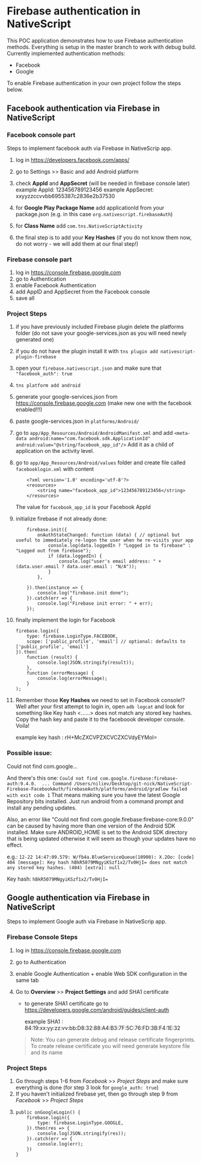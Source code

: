 # Firebase authentication in NativeScript

This POC application demonstrates how to use Firebase authentication methods.
Everything is setup in the master branch to work with debug build.
Currently implemented authentication methods:
 - Facebook
 - Google

To enable Firebase authentication in your own project follow the steps below.

## Facebook authentication via Firebase in NativeScript

### Facebook console part
Steps to implement facebook auth via Firebase in NativeScrip app.

1. log in https://developers.facebook.com/apps/
2. go to Settings >> Basic and add Android platform
3. check **AppId** and **AppSecret** (will be needed in firebase console later) 
    example AppId:      123456789123456
    example AppSecret:  xxyyzzccvvbb6955387c2836e2b37530

4. for **Google Play Package Name** add applicationId from your package.json (e.g. in this case `org.nativescript.firebaseAuth`)
5. for **Class Name** add `com.tns.NativeScriptActivity`
6. the final step is to add your **Key Hashes** (if you do not know them now, do not worry - we will add them at our final step!)

### Firebase console part
1. log in https://console.firebase.google.com
2. go to Authentication
3. enable Facebook Authentication
4. add AppID and AppSecret from the Facebook console
5. save all

### Project Steps
1. if you have previously included Firebase plugin delete the platforms folder (do not save your google-services.json as you will need newly generated one)
2. if you do not have the plugin install it with `tns plugin add nativescript-plugin-firebase`
3. open your `firebase.nativescript.json` and make sure that `"facebook_auth": true`
4. `tns platform add android`
5. generate your google-services.json from https://console.firebase.google.com  (make new one with the facebook enabled!!!)
6. paste google-services.json in `platforms/Android/`
7. go to `app/App_Resources/Android/AndroidManifest.xml` and add `<meta-data android:name="com.facebook.sdk.ApplicationId" android:value="@string/facebook_app_id"/>` 
    Add it as a child of application on the activity level.

8. go to `app/App_Resources/Android/values` folder and create file called `facebooklogin.xml` with content
    ```
        <?xml version='1.0' encoding='utf-8'?>
        <resources>
            <string name="facebook_app_id">123456789123456</string>
        </resources>
    ```
    The value for `facebook_app_id` is your Facebook AppId

9. initialize firebase if not already done: 
    ```
        firebase.init({
            onAuthStateChanged: function (data) { // optional but useful to immediately re-logon the user when he re-visits your app
                console.log(data.loggedIn ? "Logged in to firebase" : "Logged out from firebase");
                if (data.loggedIn) {
                    console.log("user's email address: " + (data.user.email ? data.user.email : "N/A"));
                }
            },

        }).then(instance => {
            console.log("firebase.init done");
        }).catch(err => {
            console.log("Firebase init error: " + err);
        });
    ```

10. finally implement the login for Facebook
    ```
    firebase.login({
        type: firebase.LoginType.FACEBOOK,
        scope: ['public_profile', 'email'] // optional: defaults to ['public_profile', 'email']
    }).then(
        function (result) {
            console.log(JSON.stringify(result));
        },
        function (errorMessage) {
            console.log(errorMessage);
        }
    );
    ```

11. Remember those **Key Hashes** we need to set in Facebook console!? Well after your first attempt to login in,
    open `adb logcat` and look for something like Key hash <......> does not match any stored key hashes.
    Copy the hash key and paste it to the faceboook developer console. Voila!

    example key hash : rH+McZXCVPZXCVCZXCVdyEYMoI=


### Possible issue:

Could not find com.google...

And there's this one: 
    ```
        Could not find com.google.firebase:firebase-auth:9.4.0. 
        ...
        Command /Users/niliev/Desktop/git-nick/NativeScript-Firebase-FacebookAuth/firebaseAuth/platforms/android/gradlew failed with exit code 1
    ```
That means making sure you have the latest Google Repository bits installed. 
Just run android from a command prompt and install any pending updates.

Also, an error like "Could not find com.google.firebase:firebase-core:9.0.0" can be caused by having more than one version of the Android SDK installed. 
Make sure ANDROID_HOME is set to the Android SDK directory that is being updated otherwise it will seem as though your updates have no effect.

e.g.:
`12-22 14:47:09.579: W/fb4a.BlueServiceQueue(10900): X.2Oo: [code] 404 [message]: Key hash hBkR5079MNgyiKSzf1x2/Tv0HjI= does not match any stored key hashes. (404) [extra]: null`

Key hash:  `hBkR5079MNgyiKSzf1x2/Tv0HjI=`


## Google authentication via Firebase in NativeScript
Steps to implement Google auth via Firebase in NativeScrip app.

### Firebase Console Steps

1. log in https://console.firebase.google.com
2. go to Authentication
3. enable Google Authentication + enable Web SDK configuration in the same tab
4. Go to **Overview** >> **Project Settings** and add SHA1 certificate
    - to generate SHA1 certificate go to https://developers.google.com/android/guides/client-auth
        
        example SHA1 : 84:19:xx:yy:zz:vv:bb:D8:32:88:A4:B3:7F:5C:76:FD:3B:F4:1E:32

    > Note: You can generate debug and release certificate fingerprints. To create release certificate you will need generate keystore file and its name

### Project Steps

1. Go through steps 1-6 from *Facebook* >> *Project Steps* and make sure everything is done (for step 3 look for `google_auth: true`)
2. If you haven't initialized firebase yet, then go through step 9 from *Facebook* >> *Project Steps*
3. 
    ```
    public onGoogleLogin() {
        firebase.login({
            type: firebase.LoginType.GOOGLE,
        }).then(res => {
            console.log(JSON.stringify(res));
        }).catch(err => {
            console.log(err);
        })
    }
    ```